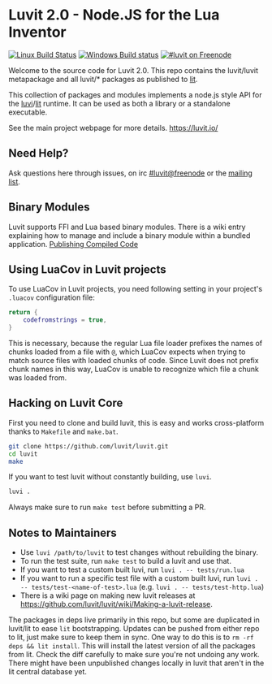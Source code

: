 # Luvit 2.0 - Node.JS for the Lua Inventor

[![Linux Build Status](https://travis-ci.org/luvit/luvit.svg?branch=master)](https://travis-ci.org/luvit/luvit)
[![Windows Build status](https://ci.appveyor.com/api/projects/status/72ccr146fm51k7up/branch/master?svg=true)](https://ci.appveyor.com/project/racker-buildbot/luvit/branch/master)
[![#luvit on Freenode](https://img.shields.io/Freenode/%23luvit.png)](https://webchat.freenode.net/?channels=luvit)


Welcome to the source code for Luvit 2.0.  This repo contains the luvit/luvit metapackage and all luvit/* packages as published to [lit][].

This collection of packages and modules implements a node.js style API for the [luvi][]/[lit][] runtime.  It can be used as both a library or a standalone executable.

See the main project webpage for more details. <https://luvit.io/>

## Need Help?

Ask questions here through issues, on irc [#luvit@freenode](irc://chat.freenode.net/luvit) or the [mailing list](https://groups.google.com/forum/#!forum/luvit).

## Binary Modules

Luvit supports FFI and Lua based binary modules. There is a wiki entry
explaining how to manage and include a binary module within a bundled
application. [Publishing Compiled Code][]

## Using LuaCov in Luvit projects

To use LuaCov in Luvit projects, you need following setting in your project's `.luacov` configuration file:
```lua
return {
	codefromstrings = true,
}
```

This is necessary, because the regular Lua file loader prefixes the names of chunks loaded from a file with `@`, which LuaCov expects when trying to match source files with loaded chunks of code. Since Luvit does not prefix chunk names in this way, LuaCov is unable to recognize which file a chunk was loaded from.

## Hacking on Luvit Core

First you need to clone and build luvit, this is easy and works cross-platform thanks to `Makefile` and `make.bat`.

```sh
git clone https://github.com/luvit/luvit.git
cd luvit
make
```

If you want to test luvit without constantly building, use `luvi`.

```sh
luvi . 
```

Always make sure to run `make test` before submitting a PR.

## Notes to Maintainers

 - Use `luvi /path/to/luvit` to test changes without rebuilding the binary.
 - To run the test suite, run `make test` to build a luvit and use that.
 - If you want to test a custom built luvi, run `luvi . -- tests/run.lua`
 - If you want to run a specific test file with a custom built luvi, run `luvi . -- tests/test-<name-of-test>.lua` (e.g. `luvi . -- tests/test-http.lua`)
 - There is a wiki page on making new luvit releases at <https://github.com/luvit/luvit/wiki/Making-a-luvit-release>.

The packages in deps live primarily in this repo, but some are duplicated in
luvit/lit to ease `lit` bootstrapping.  Updates can be pushed from either repo
to lit, just make sure to keep them in sync.  One way to do this is to `rm -rf
deps && lit install`.  This will install the latest version of all the
packages from lit.  Check the diff carefully to make sure you're not undoing
any work.  There might have been unpublished changes locally in luvit that
aren't in the lit central database yet.

[Publishing Compiled Code]: https://github.com/luvit/lit/wiki/Publishing-Compiled-Code
[lit]: https://github.com/luvit/lit/
[luvi]: https://github.com/luvit/luvi/
